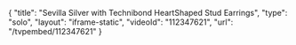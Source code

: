{
    "title": "Sevilla Silver with Technibond HeartShaped Stud Earrings",
    "type": "solo",
    "layout": "iframe-static",
    "videoId": "112347621",
    "url": "\/tvpembed\/112347621"
}